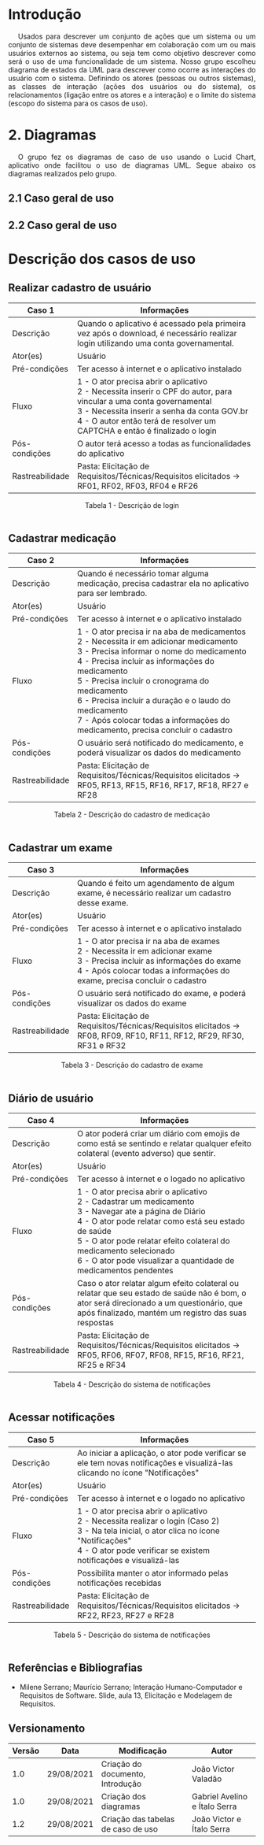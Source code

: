 # <a>Introdução </a>

<p style="text-indent: 20px; text-align: justify">
Usados para descrever um conjunto de ações que um sistema ou um conjunto de sistemas deve desempenhar em
colaboração com um ou mais usuários externos ao sistema, ou seja tem como objetivo descrever como será o uso de uma funcionalidade de um sistema. Nosso grupo escolheu diagrama de estados da UML para descrever como ocorre as interações do usuário com o sistema. Definindo os atores (pessoas ou outros sistemas), as classes de interação (ações dos usuários ou do sistema), os relacionamentos (ligação entre os atores e a interação) e o limite do sistema (escopo do sistema para os casos de uso).
</p>

# <a>2. Diagramas </a>

<p style="text-indent: 20px; text-align: justify">
O grupo fez os diagramas de caso de uso usando o <a>Lucid Chart</a>, aplicativo onde facilitou o uso de diagramas UML. Segue abaixo os diagramas realizados pelo grupo.
</p>

## 2.1 Caso geral de uso

## 2.2 Caso geral de uso

# <a>Descrição dos casos de uso</a>

## Realizar cadastro de usuário
<center>

Caso 1 | Informações
|-------|---------|
Descrição | Quando o aplicativo é acessado pela primeira vez após o download, é necessário realizar login utilizando uma conta governamental.
Ator(es) | Usuário
Pré-condições | Ter acesso à internet e o aplicativo instalado
Fluxo | 1 - O ator precisa abrir o aplicativo <br/>2 - Necessita inserir o CPF do autor, para vincular a uma conta governamental <br/>3 - Necessita inserir a senha da conta GOV.br <br/>4 - O autor então terá de resolver um CAPTCHA e então é finalizado o login
Pós-condições | O autor terá acesso a todas as funcionalidades do aplicativo
Rastreabilidade | Pasta: Elicitação de Requisitos/Técnicas/Requisitos elicitados -> RF01, RF02, RF03, RF04 e RF26
<figcaption>Tabela 1 - Descrição de login</figcaption>
</center>
<br/>

## Cadastrar medicação
<center>

Caso 2 | Informações
|-------|---------|
Descrição | Quando é necessário tomar alguma medicação, precisa cadastrar ela no aplicativo para ser lembrado.
Ator(es) | Usuário
Pré-condições | Ter acesso à internet e o aplicativo instalado
Fluxo | 1 - O ator precisa ir na aba de medicamentos<br/>2 - Necessita ir em adicionar medicamento<br/>3 - Precisa informar o nome  do medicamento<br/>4 - Precisa incluir as informações do medicamento<br/>5 - Precisa incluir o cronograma do medicamento<br/>6 - Precisa incluir a duração e o laudo do medicamento<br/>7 - Após colocar todas a informações do medicamento, precisa concluir o cadastro
Pós-condições | O usuário será notificado do medicamento, e poderá visualizar os dados do medicamento
Rastreabilidade | Pasta: Elicitação de Requisitos/Técnicas/Requisitos elicitados -> RF05, RF13, RF15, RF16, RF17, RF18, RF27 e RF28
<figcaption>Tabela 2 - Descrição do cadastro de medicação</figcaption>
</center>
<br/>

## Cadastrar um exame
<center>

Caso 3 | Informações
|-------|---------|
Descrição | Quando é feito um agendamento de algum exame, é necessário realizar um cadastro desse exame.
Ator(es) | Usuário
Pré-condições | Ter acesso à internet e o aplicativo instalado
Fluxo | 1 - O ator precisa ir na aba de exames<br/>2 - Necessita ir em adicionar exame<br/>3 - Precisa incluir as informações do exame<br/>4 - Após colocar todas a informações do exame, precisa concluir o cadastro
Pós-condições | O usuário será notificado do exame, e poderá visualizar os dados do exame
Rastreabilidade | Pasta: Elicitação de Requisitos/Técnicas/Requisitos elicitados -> RF08, RF09, RF10, RF11, RF12, RF29, RF30, RF31 e RF32 
<figcaption>Tabela 3 - Descrição do cadastro de exame</figcaption>
</center>
<br/>

## Diário de usuário
<center>

Caso 4 | Informações
|-------|---------|
Descrição |O ator poderá criar um diário com emojis de como está se sentindo e relatar qualquer efeito colateral (evento adverso) que sentir. 
Ator(es) | Usuário
Pré-condições | Ter acesso à internet e o logado no aplicativo
Fluxo |1 - O ator precisa abrir o aplicativo<br/>2 - Cadastrar um medicamento<br/>3 - Navegar ate a página de Diário<br/>4 - O ator pode relatar como está seu estado de saúde<br/>5 - O ator pode relatar efeito colateral do medicamento selecionado<br/>6 - O ator pode visualizar a quantidade de medicamentos pendentes
Pós-condições | Caso o ator relatar algum efeito colateral ou relatar que seu estado de saúde não é bom, o ator será direcionado a um questionário, que após finalizado, mantém um registro das suas respostas
Rastreabilidade | Pasta: Elicitação de Requisitos/Técnicas/Requisitos elicitados -> RF05, RF06, RF07, RF08, RF15, RF16, RF21, RF25 e RF34
<figcaption>Tabela 4 - Descrição do sistema de notificações</figcaption>
</center>
<br/>

## Acessar notificações
<center>

Caso 5 | Informações
|-------|---------|
Descrição |Ao iniciar a aplicação, o ator pode verificar se ele tem novas notificações e visualizá-las clicando no ícone "Notificações"
Ator(es) | Usuário
Pré-condições | Ter acesso à internet e o logado no aplicativo
Fluxo |1 - O ator precisa abrir o aplicativo<br/>2 - Necessita realizar o login (Caso 2)<br/>3 - Na tela inicial, o ator clica no ícone "Notificações"<br/>4 - O ator pode verificar se existem notificações e visualizá-las
Pós-condições | Possibilita manter o ator informado pelas notificações recebidas
Rastreabilidade | Pasta: Elicitação de Requisitos/Técnicas/Requisitos elicitados -> RF22, RF23, RF27 e RF28
<figcaption>Tabela 5 - Descrição do sistema de notificações</figcaption>
</center>
<br/>

## <a>Referências e Bibliografias</a>

- Milene Serrano; Maurício Serrano; Interação Humano-Computador e Requisitos de Software. Slide, aula 13, Elicitação e Modelagem de Requisitos.

## <a>Versionamento</a>
| Versão | Data | Modificação | Autor |
|--|--|--|--|
| 1.0 | 29/08/2021 | Criação do documento, Introdução | João Victor Valadão |
| 1.0 | 29/08/2021 | Criação dos diagramas | Gabriel Avelino e Ítalo Serra|
| 1.2 | 29/08/2021 | Criação das tabelas de caso de uso | João Victor e Ítalo Serra |



